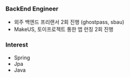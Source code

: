 ### BackEnd Engineer
- 외주 백엔드 프리랜서 2회 진행 (ghostpass, sbau)
- MakeUS, 토이프로젝트 통한 앱 런칭 2회 진행 

### Interest
- Spring
- Jpa
- Java
